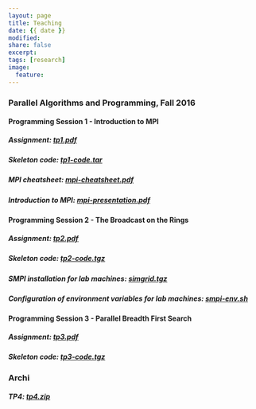 ```yaml
---
layout: page
title: Teaching
date: {{ date }}
modified:
share: false
excerpt:
tags: [research]
image:
  feature:
---
```


### Parallel Algorithms and Programming, Fall 2016

#### Programming Session 1 - Introduction to MPI

##### Assignment: <a href="appd-fall-2016/tp1/tp1.pdf" class="textlink" target="_blank">tp1.pdf</a>

##### Skeleton code: <a href="appd-fall-2016/tp1/tp1-code.tar" class="textlink">tp1-code.tar</a>

##### MPI cheatsheet: <a href="appd-fall-2016/tp1/mpi-cheatsheet.pdf" class="textlink" target="_blank">mpi-cheatsheet.pdf</a>

##### Introduction to MPI: <a href="appd-fall-2016/tp1/mpi-presentation.pdf" class="textlink" target="_blank">mpi-presentation.pdf</a>

#### Programming Session 2 - The Broadcast on the Rings

##### Assignment: <a href="appd-fall-2016/tp2/tp2.pdf" class="textlink" target="_blank">tp2.pdf</a>

##### Skeleton code: <a href="appd-fall-2016/tp2/tp2-code.tgz" class="textlink">tp2-code.tgz</a>

##### SMPI installation for lab machines: <a href="appd-fall-2016/tp2/simgrid.tgz" class="textlink">simgrid.tgz</a>

##### Configuration of environment variables for lab machines: <a href="appd-fall-2016/tp2/smpi-env.sh" class="textlink">smpi-env.sh</a>

#### Programming Session 3 - Parallel Breadth First Search

##### Assignment: <a href="appd-fall-2016/tp3/tp3.pdf" class="textlink" target="_blank">tp3.pdf</a>

##### Skeleton code: <a href="appd-fall-2016/tp3/tp3-code.tgz" class="textlink">tp3-code.tgz</a>

### Archi

##### TP4: <a href="archi-fall-2016/tp4.zip" class="textlink" target="_blank">tp4.zip</a>
